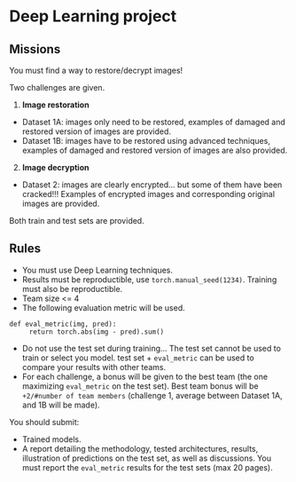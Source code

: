 # Deep Learning project

## Missions

You must find a way to restore/decrypt images!
 
Two challenges are given.  

1. **Image restoration**
* Dataset 1A: images only need to be restored, examples of damaged and restored version of images are provided.
* Dataset 1B: images have to be restored using advanced techniques, examples of damaged and restored version of images are also provided.
2. **Image decryption**
* Dataset 2: images are clearly encrypted... but some of them have been cracked!!! Examples of encrypted images and corresponding original images are provided.

Both train and test sets are provided. 

## Rules 
* You must use Deep Learning techniques.
* Results must be reproductible, use `torch.manual_seed(1234)`. Training must also be reproductible.
* Team size <= 4
* The following evaluation metric will be used.
```
def eval_metric(img, pred):
     return torch.abs(img - pred).sum() 
```
* Do not use the test set during training... The test set cannot be used to train or select you model. test set + `eval_metric` can be used to compare your results with other teams.
* For each challenge, a bonus will be given to the best team (the one maximizing `eval_metric` on the test set). Best team bonus will be `+2/#number of team members` (challenge 1, average between Dataset 1A, and 1B will be made). 

You should submit: 
* Trained models.
* A report detailing the methodology, tested architectures, results, illustration of predictions on the test set, as well as discussions. You must report the `eval_metric` results for the test sets (max 20 pages). 
